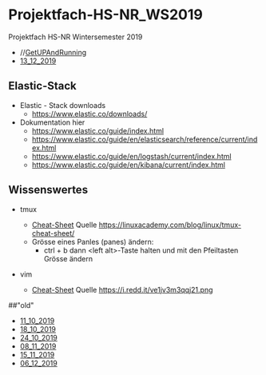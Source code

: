 # Projektfach-HS-NR_WS2019
Projektfach HS-NR Wintersemester 2019
*  //[GetUPAndRunning](https://github.com/AVitg/Projektfach-HS-NR_WS2019-20/blob/master/Run.md)
*  [13_12_2019](https://github.com/AVitg/Projektfach-HS-NR_WS2019-20/tree/master/2019_12_13/)

## Elastic-Stack
  * Elastic - Stack downloads
    * https://www.elastic.co/downloads/ 
  * Dokumentation hier
    * https://www.elastic.co/guide/index.html
	* https://www.elastic.co/guide/en/elasticsearch/reference/current/index.html
	* https://www.elastic.co/guide/en/logstash/current/index.html
	* https://www.elastic.co/guide/en/kibana/current/index.html
	

## Wissenswertes
* tmux
  * [Cheat-Sheet](https://github.com/AVitg/Projektfach-HS-NR_WS2019-20/blob/master/Library/Linux/tmux_cheat_sheet.png) Quelle https://linuxacademy.com/blog/linux/tmux-cheat-sheet/
  * Grösse eines Panles (panes) ändern:
    * ctrl + b dann  \<left alt\>-Taste halten und mit den Pfeiltasten Grösse ändern 
  
* vim
  * [Cheat-Sheet](https://github.com/AVitg/Projektfach-HS-NR_WS2019-20/blob/master/Library/Linux/vim_cheat_sheet.png) Quelle https://i.redd.it/ve1jv3m3qqj21.png 


##"old"

*  [11_10_2019](https://github.com/AVitg/Projektfach-HS-NR_WS2019-20/blob/master/2019_10_11/)
*  [18_10_2019](https://github.com/AVitg/Projektfach-HS-NR_WS2019-20/blob/master/2019_10_18/)
*  [24_10_2019](https://github.com/AVitg/Projektfach-HS-NR_WS2019-20/tree/master/2019_10_24/)
*  [08_11_2019](https://github.com/AVitg/Projektfach-HS-NR_WS2019-20/tree/master/2019_11_08/)
*  [15_11_2019](https://github.com/AVitg/Projektfach-HS-NR_WS2019-20/tree/master/2019_11_15/)
*  [06_12_2019](https://github.com/AVitg/Projektfach-HS-NR_WS2019-20/tree/master/2019_12_06/)
